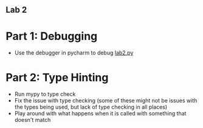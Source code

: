 ## Lab 2

# Part 1: Debugging
* Use the debugger in pycharm to debug [lab2.py](lab2.py)

# Part 2: Type Hinting
* Run mypy to type check
* Fix the issue with type checking (some of these might
  not be issues with the types being used, but lack of type
  checking in all places)
* Play around with what happens when it is called with something
  that doesn't match
